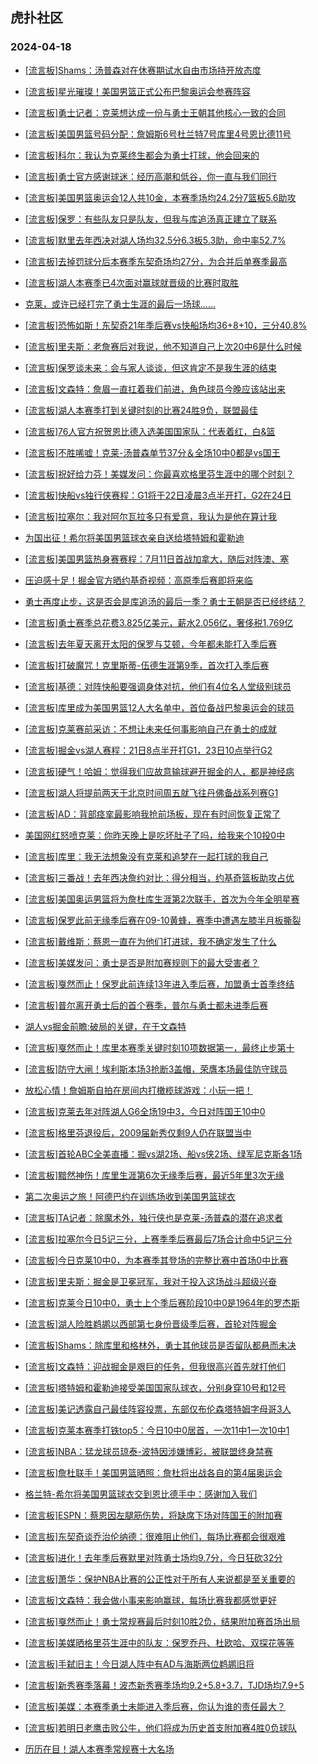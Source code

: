 ## 虎扑社区 
### 2024-04-18

+ [[流言板]Shams：汤普森对在休赛期试水自由市场持开放态度](https://bbs.hupu.com/625826222.html)

+ [[流言板]星光璀璨！美国男篮正式公布巴黎奥运会参赛阵容](https://bbs.hupu.com/625824820.html)

+ [[流言板]勇士记者：克莱想达成一份与勇士王朝其他核心一致的合同](https://bbs.hupu.com/625825609.html)

+ [[流言板]美国男篮号码分配：詹姆斯6号杜兰特7号库里4号恩比德11号](https://bbs.hupu.com/625825162.html)

+ [[流言板]科尔：我认为克莱终生都会为勇士打球，他会回来的](https://bbs.hupu.com/625825402.html)

+ [[流言板]勇士官方感谢球迷：经历高潮和低谷，你一直与我们同行](https://bbs.hupu.com/625826020.html)

+ [[流言板]美国男篮奥运会12人共10金，本赛季场均24.2分7篮板5.6助攻](https://bbs.hupu.com/625825484.html)

+ [[流言板]保罗：有些队友只是队友，但我与库追汤真正建立了联系](https://bbs.hupu.com/625826574.html)

+ [[流言板]默里去年西决对湖人场均32.5分6.3板5.3助，命中率52.7%](https://bbs.hupu.com/625823164.html)

+ [[流言板]去掉罚球分后本赛季东契奇场均27分，为合并后单赛季最高](https://bbs.hupu.com/625823403.html)

+ [[流言板]湖人本赛季已4次面对赢球就晋级的比赛时取胜](https://bbs.hupu.com/625825215.html)

+ [克莱，或许已经打完了勇士生涯的最后一场球......](https://bbs.hupu.com/625820789.html)

+ [[流言板]恐怖如斯！东契奇21年季后赛vs快船场均36+8+10，三分40.8%](https://bbs.hupu.com/625822704.html)

+ [[流言板]里夫斯：老詹赛后对我说，他不知道自己上次20中6是什么时候](https://bbs.hupu.com/625826297.html)

+ [[流言板]保罗谈未来：会与家人谈谈，但这肯定不是我生涯的结束](https://bbs.hupu.com/625826388.html)

+ [[流言板]文森特：詹眉一直扛着我们前进，角色球员今晚应该站出来](https://bbs.hupu.com/625825590.html)

+ [[流言板]湖人本赛季打到关键时刻的比赛24胜9负，联盟最佳](https://bbs.hupu.com/625823204.html)

+ [[流言板]76人官方祝贺恩比德入选美国国家队：代表着红，白&篮](https://bbs.hupu.com/625825874.html)

+ [[流言板]不胜唏嘘！克莱-汤普森单节37分＆全场10中0都是vs国王](https://bbs.hupu.com/625820947.html)

+ [[流言板]祝好给力芬！美媒发问：你最喜欢格里芬生涯中的哪个时刻？](https://bbs.hupu.com/625823474.html)

+ [[流言板]快船vs独行侠赛程：G1将于22日凌晨3点半开打，G2在24日](https://bbs.hupu.com/625820135.html)

+ [[流言板]拉塞尔：我对阿尔瓦拉多只有爱意，我认为是他在算计我](https://bbs.hupu.com/625824557.html)

+ [为国出征！希尔将美国男篮球衣亲自送给塔特姆和霍勒迪](https://bbs.hupu.com/625825878.html)

+ [[流言板]美国男篮热身赛赛程：7月11日首战加拿大，随后对阵澳、塞](https://bbs.hupu.com/625825766.html)

+ [压迫感十足！掘金官方晒约基奇视频：高原季后赛即将来临](https://bbs.hupu.com/625825659.html)

+ [勇士再度止步，这是否会是库追汤的最后一季？勇士王朝是否已经终结？](https://bbs.hupu.com/625821469.html)

+ [[流言板]勇士赛季总花费3.825亿美元，薪水2.056亿，奢侈税1.769亿](https://bbs.hupu.com/625817486.html)

+ [[流言板]去年夏天离开太阳的保罗与艾顿，今年都未能打入季后赛](https://bbs.hupu.com/625826380.html)

+ [[流言板]打破魔咒！克里斯蒂-伍德生涯第9季，首次打入季后赛](https://bbs.hupu.com/625820634.html)

+ [[流言板]基德：对阵快船要强调身体对抗，他们有4位名人堂级别球员](https://bbs.hupu.com/625823158.html)

+ [[流言板]库里成为美国男篮12人大名单中，首位备战巴黎奥运会的球员](https://bbs.hupu.com/625817449.html)

+ [[流言板]克莱赛前采访：不想让未来任何事影响自己在勇士的成就](https://bbs.hupu.com/625821606.html)

+ [[流言板]掘金vs湖人赛程：21日8点半开打G1，23日10点举行G2](https://bbs.hupu.com/625820013.html)

+ [[流言板]硬气！哈姆：觉得我们应故意输球避开掘金的人，都是神经病](https://bbs.hupu.com/625809425.html)

+ [[流言板]湖人将提前两天于北京时间周五就飞往丹佛备战系列赛G1](https://bbs.hupu.com/625826748.html)

+ [[流言板]AD：背部痉挛最影响我抢前场板，现在有时间恢复正常了](https://bbs.hupu.com/625823541.html)

+ [美国网红怒喷克莱：你昨天晚上是吃坏肚子了吗，给我来个10投0中](https://bbs.hupu.com/625820157.html)

+ [[流言板]库里：我无法想象没有克莱和追梦在一起打球的我自己](https://bbs.hupu.com/625818628.html)

+ [[流言板]三番战！去年西决詹约对比：得分相当，约基奇篮板助攻占优](https://bbs.hupu.com/625822324.html)

+ [[流言板]美国奥运男篮将为詹杜库生涯第2次联手，首次为今年全明星赛](https://bbs.hupu.com/625822362.html)

+ [[流言板]保罗此前无缘季后赛在09-10黄蜂，赛季中遭遇左膝半月板撕裂](https://bbs.hupu.com/625820394.html)

+ [[流言板]戴维斯：蔡恩一直在为他们打进球，我不确定发生了什么](https://bbs.hupu.com/625823940.html)

+ [[流言板]美媒发问：勇士是否是附加赛规则下的最大受害者？](https://bbs.hupu.com/625819276.html)

+ [[流言板]戛然而止！保罗此前连续13年进入季后赛，加盟勇士首季终结](https://bbs.hupu.com/625815113.html)

+ [[流言板]普尔离开勇士后的首个赛季，普尔与勇士都未进季后赛](https://bbs.hupu.com/625819135.html)

+ [湖人vs掘金前瞻:破局的关键，在于文森特](https://bbs.hupu.com/625822230.html)

+ [[流言板]戛然而止！库里本赛季关键时刻10项数据第一，最终止步第十](https://bbs.hupu.com/625818936.html)

+ [[流言板]防守大闸！埃利斯本场3抢断3盖帽，荣膺本场最佳防守球员](https://bbs.hupu.com/625819488.html)

+ [放松心情！詹姆斯自拍在房间内打橄榄球游戏：小玩一把！](https://bbs.hupu.com/625825341.html)

+ [[流言板]克莱去年对阵湖人G6全场19中3，今日对阵国王10中0](https://bbs.hupu.com/625826610.html)

+ [[流言板]格里芬退役后，2009届新秀仅剩9人仍在联盟当中](https://bbs.hupu.com/625826541.html)

+ [[流言板]首轮ABC全美直播：掘vs湖2场、船vs侠2场、绿军尼克斯各1场](https://bbs.hupu.com/625824463.html)

+ [[流言板]黯然神伤！库里生涯第6次无缘季后赛，最近5年里3次无缘](https://bbs.hupu.com/625818715.html)

+ [第二次奥运之旅！阿德巴约在训练场收到美国男篮球衣](https://bbs.hupu.com/625825891.html)

+ [[流言板]TA记者：除魔术外，独行侠也是克莱-汤普森的潜在追求者](https://bbs.hupu.com/625826905.html)

+ [[流言板]拉塞尔今日5记三分，上赛季季后赛最后7场合计命中5记三分](https://bbs.hupu.com/625818692.html)

+ [[流言板]今日克莱10中0，为本赛季其登场的完整比赛中首场0中比赛](https://bbs.hupu.com/625822299.html)

+ [[流言板]里夫斯：掘金是卫冕冠军，我对于投入这场战斗超级兴奋](https://bbs.hupu.com/625826182.html)

+ [[流言板]克莱今日10中0，勇士上个季后赛阶段10中0是1964年的罗杰斯](https://bbs.hupu.com/625818543.html)

+ [[流言板]湖人险胜鹈鹕以西部第七身份晋级季后赛，首轮对阵掘金](https://bbs.hupu.com/625808258.html)

+ [[流言板]Shams：除库里和格林外，勇士其他球员是否留队都悬而未决](https://bbs.hupu.com/625826882.html)

+ [[流言板]文森特：迎战掘金是艰巨的任务，但我很高兴首先就打他们](https://bbs.hupu.com/625826941.html)

+ [[流言板]塔特姆和霍勒迪接受美国国家队球衣，分别身穿10号和12号](https://bbs.hupu.com/625826594.html)

+ [[流言板]美记透露自己最佳阵容投票，东部仅布伦森塔特姆字母哥3人](https://bbs.hupu.com/625825709.html)

+ [[流言板]克莱本赛季打铁top5：今日10中0居首，一次11中1一次10中1](https://bbs.hupu.com/625826674.html)

+ [[流言板]NBA：猛龙球员琼泰-波特因涉嫌博彩，被联盟终身禁赛](https://bbs.hupu.com/625827430.html)

+ [[流言板]詹杜联手！美国男篮晒照：詹杜将出战各自的第4届奥运会](https://bbs.hupu.com/625827375.html)

+ [格兰特-希尔将美国男篮球衣交到恩比德手中：感谢加入我们](https://bbs.hupu.com/625827350.html)

+ [[流言板]ESPN：蔡恩因左腿筋伤势，将缺席下场对阵国王的附加赛](https://bbs.hupu.com/625827945.html)

+ [[流言板]东契奇谈乔治伦纳德：很难阻止他们，每场比赛都会很艰难](https://bbs.hupu.com/625826841.html)

+ [[流言板]进化！去年季后赛默里对阵勇士场均9.7分，今日狂砍32分](https://bbs.hupu.com/625826804.html)

+ [[流言板]萧华：保护NBA比赛的公正性对于所有人来说都是至关重要的](https://bbs.hupu.com/625827609.html)

+ [[流言板]文森特：我会做小事来影响赢球，每场比赛我都感觉更好](https://bbs.hupu.com/625827039.html)

+ [[流言板]戛然而止！勇士常规赛最后时刻10胜2负，结果附加赛首场出局](https://bbs.hupu.com/625827154.html)

+ [[流言板]美媒晒格里芬生涯中的队友：保罗乔丹、杜欧哈、双探花等等](https://bbs.hupu.com/625827115.html)

+ [[流言板]手弑旧主！今日湖人阵中有AD与海斯两位鹈鹕旧将](https://bbs.hupu.com/625826833.html)

+ [[流言板]新秀赛季落幕！波杰新秀赛季场均9.2+5.8+3.7，TJD场均7.9+5](https://bbs.hupu.com/625827179.html)

+ [[流言板]美媒：本赛季勇士未能进入季后赛，你认为谁的责任最大？](https://bbs.hupu.com/625826405.html)

+ [[流言板]若明日老鹰击败公牛，他们将成为历史首支附加赛4胜0负球队](https://bbs.hupu.com/625826581.html)

+ [历历在目！湖人本赛季常规赛十大名场](https://bbs.hupu.com/625826497.html)

